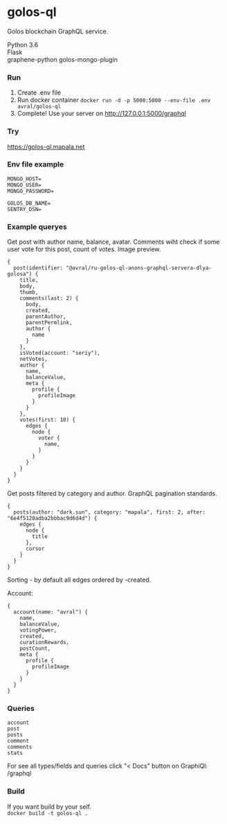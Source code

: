 # golos-ql
Golos blockchain GraphQL service.  

Python 3.6  
Flask  
graphene-python
golos-mongo-plugin

### Run
1. Create .env file
2. Run docker container `docker run -d -p 5000:5000 --env-file .env avral/golos-ql`
3. Complete! Use your server on http://127.0.0.1:5000/graphql

### Try
https://golos-ql.mapala.net

### Env file example
```
MONGO_HOST=
MONGO_USER=
MONGO_PASSWORD=

GOLOS_DB_NAME=
SENTRY_DSN=
```

### Example queryes
Get post with author name, balance, avatar. Comments wiht check if some user vote for this post, count of votes. Image preview. 
```
{
  post(identifier: "@avral/ru-golos-ql-anons-graphql-servera-dlya-golosa") {
    title,
    body,
    thumb,
    comments(last: 2) {
      body,
      created,
      parentAuthor,
      parentPermlink,
      author {
        name
      }
    },
    isVoted(account: "seriy"),
    netVotes,
    author {
      name,
      balanceValue,
      meta {
        profile {
          profileImage
        }
      }
    },
    votes(first: 10) {
      edges {
        node {
          voter {
            name,
          }
        }
      }
    }
  }
}
```

Get posts filtered by category and author.
GraphQL pagination standards.
```
{
  posts(author: "dark.sun", category: "mapala", first: 2, after: "6e4f5120adba2bbbac9d6d4d") {
    edges {
      node {
        title
      },
      cursor
    }
  }
}
```
Sorting - by default all edges ordered by -created.

Account:
```
{
  account(name: "avral") {
    name,
    balanceValue,
    votingPower,
    created,
    curationRewards,
    postCount,
    meta {
      profile {
        profileImage
      }
    }
  }
}
```

### Queries
```
account
post
posts
comment
comments
stats
```

For see all types/fields and queries click "< Docs" button on GraphiQl: /graphql

### Build
If you want build by your self.  
`docker build -t golos-ql .`
